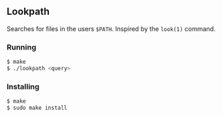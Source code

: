 Lookpath
-------
Searches for files in the users `$PATH`. Inspired by the `look(1)` command.

### Running
```sh
$ make
$ ./lookpath <query>
```

### Installing
```sh
$ make
$ sudo make install
```
